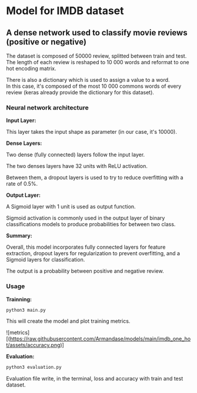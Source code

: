 # Model for IMDB dataset
## A dense network used to classify movie reviews (positive or negative)  

The dataset is composed of 50000 review, splitted between train and test. The length of each review is reshaped to 10 000 words and reformat to one hot encoding matrix.

There is also a dictionary which is used to assign a value to a word. 
</br>
In this case, it's composed of the most 10 000 commons words of every review (keras already provide the dictionary for this dataset).


### Neural network architecture
__Input Layer:__

This layer takes the input shape as parameter (in our case, it's 10000).


__Dense Layers:__

Two dense (fully connected) layers follow the input layer.

The two denses layers have 32 units with ReLU activation.

Between them, a dropout layers is used to try to reduce overfitting with a rate of 0.5%.


__Output Layer:__

A Sigmoid layer with 1 unit is used as output function.

Sigmoid activation is commonly used in the output layer of binary classifications models to produce probabilities for between two class.


__Summary:__

Overall, this model incorporates fully connected layers for feature extraction, dropout layers for regularization to prevent overfitting, and a Sigmoid layers for classification.

The output is a probability between positive and negative review.



### Usage

__Trainning:__
```sh
python3 main.py
```
This will create the model and plot training metrics.

![metrics][(https://raw.githubusercontent.com/Armandase/models/main/imdb_one_hot/assets/accuracy.png)]


__Evaluation:__
```sh
python3 evaluation.py
```

Evaluation file write, in the terminal, loss and accuracy with train and test dataset.
